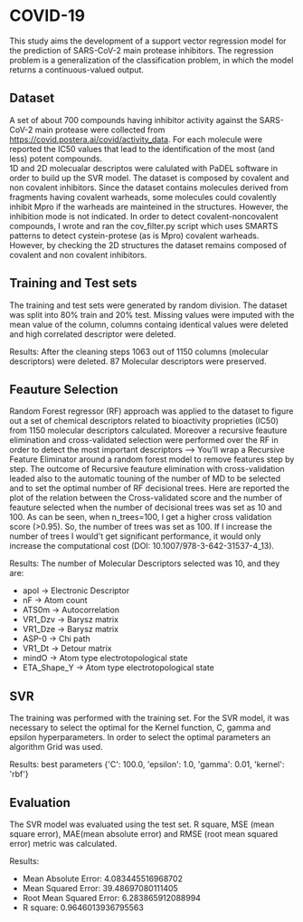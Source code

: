 # COVID-19

This study aims the development of a support vector regression model for the prediction of SARS-CoV-2 main protease inhibitors.
The regression problem is a generalization of the classification problem, in which the model returns a continuous-valued output.

## Dataset
A set of about 700 compounds having inhibitor activity against the SARS-CoV-2 main protease were collected from https://covid.postera.ai/covid/activity_data. For each molecule were reported the IC50 values that lead to the identification of the most (and less) potent compounds.  
1D and 2D molecualar descriptos were calulated with PaDEL software in order to build up the SVR model.
The dataset is composed by covalent and non covalent inhibitors. Since the dataset contains molecules derived from fragments having covalent warheads, some molecules could covalently inhibit Mpro if the warheads are mainteined in the structures. However, the inhibition mode is not indicated. In order to detect covalent-noncovalent compounds, I wrote and ran the cov_filter.py script which uses SMARTS patterns to detect cystein-protese (as is Mpro) covalent warheads. However, by checking the 2D structures the dataset remains composed of covalent and non covalent inhibitors.

## Training and Test sets
The training and test sets were generated by random division. The dataset was split into 80% train and 20% test.
Missing values were imputed with the mean value of the column, columns containg identical values were deleted and high correlated descriptor were deleted.

Results:
After the cleaning steps 1063 out of 1150 columns (molecular descriptors) were deleted.
87 Molecular descriptors were preserved.

## Feauture Selection
Random Forest regressor (RF) approach was applied to the dataset to figure out a set of chemical descriptors related to bioactivity proprieties (IC50) from 1150 molecular descriptors calculated. Moreover a recursive feauture elimination and cross-validated selection were performed over the RF in order to detect the most important descriptors --> You'll wrap a Recursive Feature Eliminator around a random forest model to remove features step by step. 
The outcome of Recursive feauture elimination with cross-validation leaded also to the automatic touning of the number of MD to be selected and to set the optimal number of RF decisional trees. 
Here are reported the plot of the relation between the Cross-validated score and the number of feauture selected when the number of decisional trees was set as 10 and 100. As can be seen, when n_trees=100, I get a higher cross validation score (>0.95). So, the number of trees was set as 100. If I increase the number of trees I would't get significant performance, it would only increase the computational cost (DOI: 10.1007/978-3-642-31537-4_13).

Results:
The number of Molecular Descriptors selected was 10, and they are:
* apol -> Electronic Descriptor
* nF -> Atom count
* ATS0m -> Autocorrelation
* VR1_Dzv -> Barysz matrix
* VR1_Dze -> Barysz matrix
* ASP-0 -> Chi path
* VR1_Dt -> Detour matrix
* mindO -> Atom type electrotopological state
* ETA_Shape_Y -> Atom type electrotopological state


## SVR
The training was performed with the training set.
For the SVR model, it was necessary to select the optimal for the Kernel function, C, gamma and epsilon hyperparameters. In order to select the optimal parameters an algorithm Grid was used.

Results:
best parameters  {'C': 100.0, 'epsilon': 1.0, 'gamma': 0.01, 'kernel': 'rbf'}

## Evaluation
The SVR model was evaluated using the test set. R square, MSE (mean square error), MAE(mean absolute error) and RMSE (root mean squared error) metric was calculated.

Results:
* Mean Absolute Error: 4.083445516968702
* Mean Squared Error: 39.48697080111405
* Root Mean Squared Error: 6.283865912088994
* R square:  0.9646013936795563


